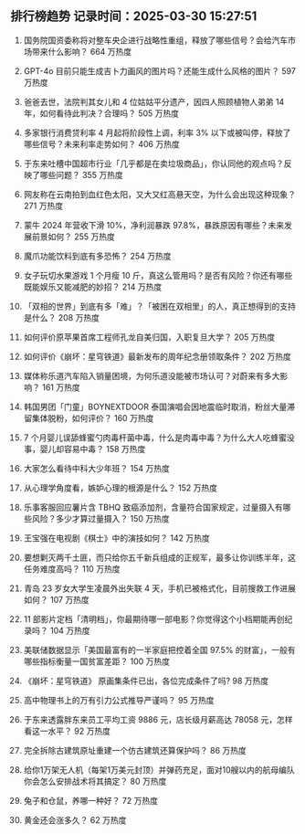 
## 排行榜趋势 记录时间：2025-03-30 15:27:51
  
  1. 国务院国资委称将对整车央企进行战略性重组，释放了哪些信号？会给汽车市场带来什么影响？ 664 万热度
    
  2. GPT-4o 目前只能生成吉卜力画风的图片吗？还能生成什么风格的图片？ 597 万热度
    
  3. 爸爸去世，法院判其女儿和 4 位姑姑平分遗产，因四人照顾植物人弟弟 14 年，如何看待此判决？合理吗？ 505 万热度
    
  4. 多家银行消费贷利率 4 月起将阶段性上调，利率 3% 以下或被叫停，释放了哪些信号？未来利率走势如何？ 406 万热度
    
  5. 于东来吐槽中国超市行业「几乎都是在卖垃圾商品」，你认同他的观点吗？反映了哪些问题？ 355 万热度
    
  6. 网友称在云南拍到血红色太阳，又大又红高悬天空，为什么会出现这种现象？ 271 万热度
    
  7. 蒙牛 2024 年营收下滑 10%，净利润暴跌 97.8%，暴跌原因有哪些？未来发展前景如何？ 255 万热度
    
  8. 魔爪功能饮料到底有多恐怖？ 254 万热度
    
  9. 女子玩切水果游戏 1 个月瘦 10 斤，真这么管用吗？是否有风险？你还有哪些既能娱乐又能减肥的妙招？ 214 万热度
    
  10. 「双相的世界」到底有多「难」？「被困在双相里」的人，真正想得到的支持是什么？ 208 万热度
    
  11. 如何评价原苹果首席工程师孔龙自美归国，入职复旦大学？ 205 万热度
    
  12. 如何评价《崩坏：星穹铁道》最新发布的周年纪念册领取条件？ 202 万热度
    
  13. 媒体称乐道汽车陷入销量困境，为何乐道没能被市场认可？对蔚来有多大影响？ 161 万热度
    
  14. 韩国男团「门童」BOYNEXTDOOR 泰国演唱会因地震临时取消，粉丝大量滞留集体脱粉，如何评价？ 160 万热度
    
  15. 7 个月婴儿误舔蜂蜜勺肉毒杆菌中毒，什么是肉毒中毒？为什么大人吃蜂蜜没事，婴儿却容易中毒？ 158 万热度
    
  16. 大家怎么看待中科大少年班？ 154 万热度
    
  17. 从心理学角度看，嫉妒心理的根源是什么？ 152 万热度
    
  18. 乐事客服回应薯片含 TBHQ 致癌添加剂，含量符合国家规定，过量摄入有哪些风险？多少才算过量摄入？ 150 万热度
    
  19. 王宝强在电视剧《棋士》中的演技如何？ 142 万热度
    
  20. 要想剿灭两千土匪，而只给你五千新兵组成的正规军，最多让你训练半年，这任务难度高吗？ 110 万热度
    
  21. 青岛 23 岁女大学生凌晨外出失联 4 天，手机已被格式化，目前搜救工作进展如何？ 107 万热度
    
  22. 11 部影片定档「清明档」，你最期待哪一部电影？你觉得这个小档期能再创纪录吗？ 104 万热度
    
  23. 美联储数据显示「美国最富有的一半家庭把控着全国 97.5% 的财富」，一般有哪些指标衡量一国贫富差距？ 100 万热度
    
  24. 《崩坏：星穹铁道》 原画集条件已出，各位完成条件了吗? 98 万热度
    
  25. 高中物理书上的万有引力公式推导严谨吗？ 95 万热度
    
  26. 于东来透露胖东来员工平均工资 9886 元，店长级月薪高达 78058 元，怎样看这一水平？ 92 万热度
    
  27. 完全拆除古建筑原址重建一个仿古建筑还算保护吗？ 86 万热度
    
  28. 给你1万架无人机（每架1万美元封顶）并弹药充足，面对10艘以内的航母编队你会怎么安排战术将其搞定？ 80 万热度
    
  29. 兔子和仓鼠，养哪一种好？ 72 万热度
    
  30. 黄金还会涨多久？ 62 万热度
    